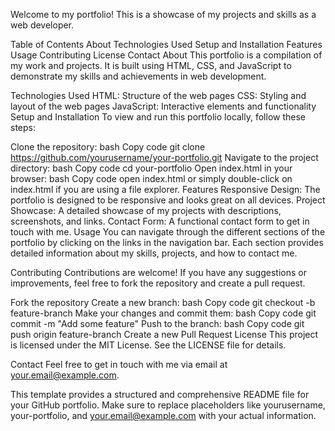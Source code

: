 Welcome to my portfolio! This is a showcase of my projects and skills as a web developer.

Table of Contents
About
Technologies Used
Setup and Installation
Features
Usage
Contributing
License
Contact
About
This portfolio is a compilation of my work and projects. It is built using HTML, CSS, and JavaScript to demonstrate my skills and achievements in web development.

Technologies Used
HTML: Structure of the web pages
CSS: Styling and layout of the web pages
JavaScript: Interactive elements and functionality
Setup and Installation
To view and run this portfolio locally, follow these steps:

Clone the repository:
bash
Copy code
git clone https://github.com/yourusername/your-portfolio.git
Navigate to the project directory:
bash
Copy code
cd your-portfolio
Open index.html in your browser:
bash
Copy code
open index.html
or simply double-click on index.html if you are using a file explorer.
Features
Responsive Design: The portfolio is designed to be responsive and looks great on all devices.
Project Showcase: A detailed showcase of my projects with descriptions, screenshots, and links.
Contact Form: A functional contact form to get in touch with me.
Usage
You can navigate through the different sections of the portfolio by clicking on the links in the navigation bar. Each section provides detailed information about my skills, projects, and how to contact me.

Contributing
Contributions are welcome! If you have any suggestions or improvements, feel free to fork the repository and create a pull request.

Fork the repository
Create a new branch:
bash
Copy code
git checkout -b feature-branch
Make your changes and commit them:
bash
Copy code
git commit -m "Add some feature"
Push to the branch:
bash
Copy code
git push origin feature-branch
Create a new Pull Request
License
This project is licensed under the MIT License. See the LICENSE file for details.

Contact
Feel free to get in touch with me via email at your.email@example.com.

This template provides a structured and comprehensive README file for your GitHub portfolio. Make sure to replace placeholders like yourusername, your-portfolio, and your.email@example.com with your actual information.
